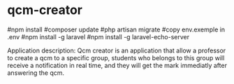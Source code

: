 # qcm-creator

#npm install
#composer update
#php artisan migrate
#copy env.exemple in .env
#npm install -g laravel
#npm install -g laravel-echo-server

Application description:
Qcm creator is an application that allow a professor to create a qcm to a specific group, students who belongs to this group will receive a notification in real time, and they will get the mark immediatly after answering the qcm.



